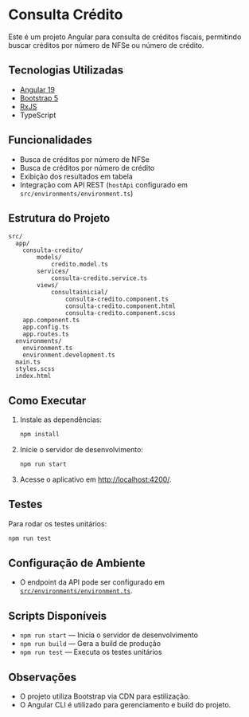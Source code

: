 # Consulta Crédito

Este é um projeto Angular para consulta de créditos fiscais, permitindo buscar créditos por número de NFSe ou número de crédito.

## Tecnologias Utilizadas

- [Angular 19](https://angular.io/)
- [Bootstrap 5](https://getbootstrap.com/)
- [RxJS](https://rxjs.dev/)
- TypeScript

## Funcionalidades

- Busca de créditos por número de NFSe
- Busca de créditos por número de crédito
- Exibição dos resultados em tabela
- Integração com API REST (`hostApi` configurado em `src/environments/environment.ts`)

## Estrutura do Projeto

```
src/
  app/
    consulta-credito/
        models/
            credito.model.ts
        services/
            consulta-credito.service.ts
        views/
            consultainicial/
                consulta-credito.component.ts
                consulta-credito.component.html
                consulta-credito.component.scss
    app.component.ts
    app.config.ts
    app.routes.ts
  environments/
    environment.ts
    environment.development.ts
  main.ts
  styles.scss
  index.html
```

## Como Executar

1. Instale as dependências:

   ```sh
   npm install
   ```

2. Inicie o servidor de desenvolvimento:

   ```sh
   npm run start
   ```

3. Acesse o aplicativo em [http://localhost:4200/](http://localhost:4200/).

## Testes

Para rodar os testes unitários:

```sh
npm run test
```

## Configuração de Ambiente

- O endpoint da API pode ser configurado em [`src/environments/environment.ts`](src/environments/environment.ts).

## Scripts Disponíveis

- `npm run start` — Inicia o servidor de desenvolvimento
- `npm run build` — Gera a build de produção
- `npm run test` — Executa os testes unitários

## Observações

- O projeto utiliza Bootstrap via CDN para estilização.
- O Angular CLI é utilizado para gerenciamento e build do projeto.
